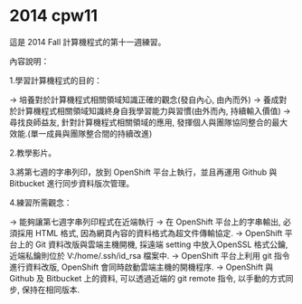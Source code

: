 2014 cpw11
==========

這是 2014 Fall 計算機程式的第十一週練習。

內容說明：

1.學習計算機程式的目的：

→ 培養對於計算機程式相關領域知識正確的觀念(發自內心, 由內而外)
→ 養成對於計算機程式相關領域知識終身自我學習能力與習慣(由外而內, 持續輸入價值)
→ 尋找良師益友, 針對計算機程式相關領域的應用, 發揮個人與團隊協同整合的最大效能.(單一成員與團隊整合間的持續改進)

2.教學影片。

3.將第七週的字串列印，放到 OpenShift 平台上執行，並且再運用 Github 與 Bitbucket 進行同步資料版次管理。

4.練習所需觀念：

→ 能夠讓第七週字串列印程式在近端執行
→ 在 OpenShift 平台上的字串輸出, 必須採用 HTML 格式, 因為網頁內容的資料格式為超文件傳輸協定.
→ OpenShift 平台上的 Git 資料改版與雲端主機開機, 採遠端 setting 中放入OpenSSL 格式公鑰, 近端私鑰則位於 V:/home/.ssh/id_rsa 檔案中.
→ OpenShift 平台上利用 git 指令進行資料改版, OpenShift 會同時啟動雲端主機的開機程序.
→ OpenShift 與 Github 及 Bitbucket 上的資料, 可以透過近端的 git remote 指令, 以手動的方式同步, 保持在相同版本.

